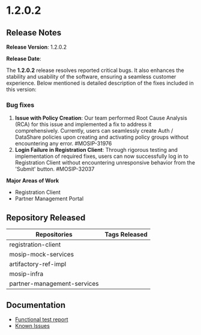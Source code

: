 # 1.2.0.2

## Release Notes

**Release Version**: 1.2.0.2

**Release Date**:

The **1.2.0.2** release resolves reported critical bugs. It also enhances the stability and usability of the software, ensuring a seamless customer experience. Below mentioned is detailed description of the fixes included in this version:

### Bug fixes

1. **Issue with Policy Creation**: Our team performed Root Cause Analysis (RCA) for this issue and implemented a fix to address it comprehensively. Currently, users can seamlessly create Auth / DataShare policies upon creating and activating policy groups without encountering any error. #MOSIP-31976
2. **Login Failure in Registration Client**: Through rigorous testing and implementation of required fixes, users can now successfully log in to Registration Client without encountering unresponsive behavior from the 'Submit' button. #MOSIP-32037

**Major Areas of Work**

* Registration Client
* Partner Management Portal

## Repository Released

| Repositories                | Tags Released |
| --------------------------- | ------------- |
| registration-client         |               |
| mosip-mock-services         |               |
| artifactory-ref-impl        |               |
| mosip-infra                 |               |
| partner-management-services |               |

## Documentation

* [Functional test report](https://docs.mosip.io/1.2.0/releases/1.2.0.2/test-report)
* [Known Issues](https://mosip.atlassian.net/issues/?jql=labels%20%3D%20%22known\_issue\_1202%22)

